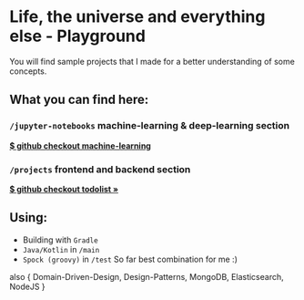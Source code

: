 # Life, the universe and everything else - Playground

You will find sample projects that I made for a better understanding of some concepts.

## **What you can find here:**

### `/jupyter-notebooks` machine-learning & deep-learning section
<b>[$ github checkout machine-learning](https://github.com/LukSroczynski/playgrounds/tree/master/jupyter-notebooks/machine-learning)</b>

### `/projects` frontend and backend section

<b>[$ github checkout todolist »](https://github.com/LukSroczynski/playgrounds/tree/master/projects/ToDoList)</b>

## Using:

* Building with `Gradle`
* `Java/Kotlin` in `/main`
* `Spock (groovy)` in `/test`
So far best combination for me :)

also { Domain-Driven-Design, Design-Patterns, MongoDB, Elasticsearch, NodeJS } 
